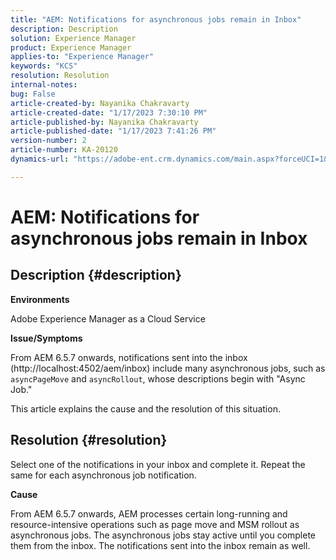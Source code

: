 ```yaml
---
title: "AEM: Notifications for asynchronous jobs remain in Inbox"
description: Description
solution: Experience Manager
product: Experience Manager
applies-to: "Experience Manager"
keywords: "KCS"
resolution: Resolution
internal-notes: 
bug: False
article-created-by: Nayanika Chakravarty
article-created-date: "1/17/2023 7:30:10 PM"
article-published-by: Nayanika Chakravarty
article-published-date: "1/17/2023 7:41:26 PM"
version-number: 2
article-number: KA-20120
dynamics-url: "https://adobe-ent.crm.dynamics.com/main.aspx?forceUCI=1&pagetype=entityrecord&etn=knowledgearticle&id=61609059-9d96-ed11-aad1-6045bd006ce9"

---
```

# AEM: Notifications for asynchronous jobs remain in Inbox

## Description {#description}


<b>Environments</b>

Adobe Experience Manager as a Cloud Service

<b>Issue/Symptoms</b>

From AEM 6.5.7 onwards, notifications sent into the inbox (http://localhost:4502/aem/inbox) include many asynchronous jobs, such as `asyncPageMove` and `asyncRollout`, whose descriptions begin with "Async Job."

This article explains the cause and the resolution of this situation.




## Resolution {#resolution}


Select one of the notifications in your inbox and complete it. Repeat the same for each asynchronous job notification.

<b>Cause</b>

From AEM 6.5.7 onwards, AEM processes certain long-running and resource-intensive operations such as page move and MSM rollout as asynchronous jobs. The asynchronous jobs stay active until you complete them from the inbox. The notifications sent into the inbox remain as well.

